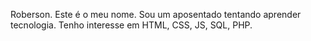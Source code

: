 Roberson. Este é o meu nome.
Sou um aposentado tentando aprender tecnologia.
Tenho interesse em HTML, CSS, JS, SQL, PHP.

